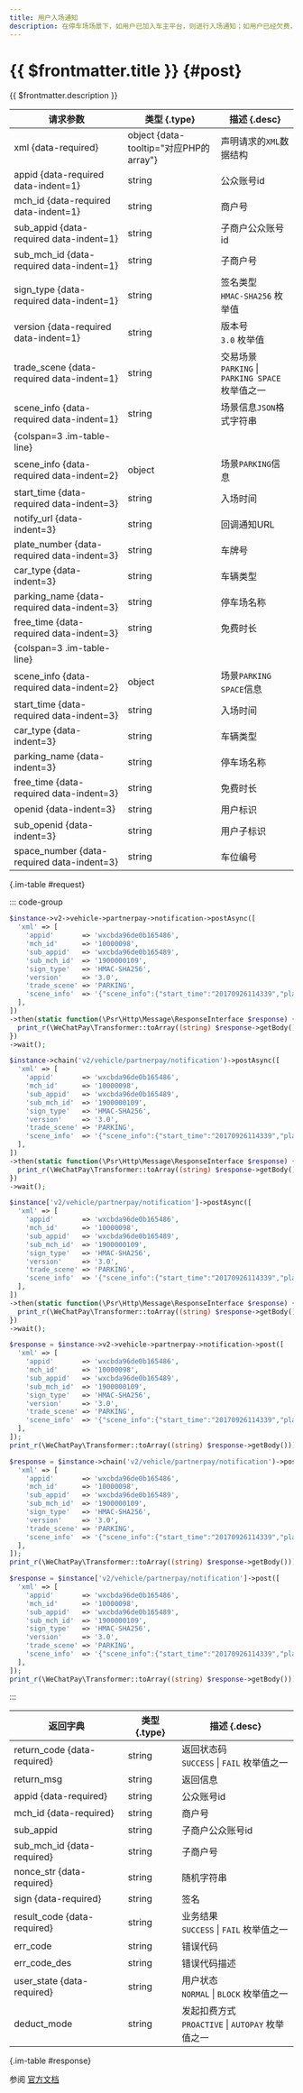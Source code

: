 ```yaml
---
title: 用户入场通知
description: 在停车场场景下，如用户已加入车主平台，则进行入场通知；如用户已经欠费，会发送用户欠费入场通知。本接口，会查询用户是否有欠费或黑名单用户情况，并将对应的用户状态进行返回。
---
```


# {{ $frontmatter.title }} {#post}

{{ $frontmatter.description }}

| 请求参数 | 类型 {.type} | 描述 {.desc}
| --- | --- | ---
| xml {data-required} | object {data-tooltip="对应PHP的array"} | 声明请求的`XML`数据结构
| appid {data-required data-indent=1} | string | 公众账号id
| mch_id {data-required data-indent=1} | string | 商户号
| sub_appid {data-required data-indent=1} | string | 子商户公众账号id
| sub_mch_id {data-required data-indent=1} | string | 子商户号
| sign_type {data-required data-indent=1} | string | 签名类型<br/>`HMAC-SHA256` 枚举值
| version {data-required data-indent=1} | string | 版本号<br/>`3.0` 枚举值
| trade_scene {data-required data-indent=1} | string | 交易场景<br/>`PARKING` \| `PARKING SPACE` 枚举值之一
| scene_info {data-required data-indent=1} | string | 场景信息`JSON`格式字符串
| {colspan=3 .im-table-line}
| scene_info {data-required data-indent=2} | object | 场景`PARKING`信息
| start_time {data-required data-indent=3} | string | 入场时间
| notify_url {data-indent=3} | string | 回调通知URL
| plate_number {data-required data-indent=3} | string | 车牌号
| car_type {data-indent=3} | string | 车辆类型
| parking_name {data-required data-indent=3} | string | 停车场名称
| free_time {data-required data-indent=3} | string | 免费时长
| {colspan=3 .im-table-line}
| scene_info {data-required data-indent=2} | object | 场景`PARKING SPACE`信息
| start_time {data-required data-indent=3} | string | 入场时间
| car_type {data-indent=3} | string | 车辆类型
| parking_name {data-indent=3} | string | 停车场名称
| free_time {data-required data-indent=3} | string | 免费时长
| openid {data-indent=3} | string | 用户标识
| sub_openid {data-indent=3} | string | 用户子标识
| space_number {data-required data-indent=3} | string | 车位编号

{.im-table #request}

::: code-group

```php [异步纯链式]
$instance->v2->vehicle->partnerpay->notification->postAsync([
  'xml' => [
    'appid'       => 'wxcbda96de0b165486',
    'mch_id'      => '10000098',
    'sub_appid'   => 'wxcbda96de0b165489',
    'sub_mch_id'  => '1900000109',
    'sign_type'   => 'HMAC-SHA256',
    'version'     => '3.0',
    'trade_scene' => 'PARKING',
    'scene_info'  => '{"scene_info":{"start_time":"20170926114339","plate_number":"CB1000sdfasd","free_time":"1200","car_type":"大型车","parking_name":"欢乐海岸停车场"}}',
  ],
])
->then(static function(\Psr\Http\Message\ResponseInterface $response) {
  print_r(\WeChatPay\Transformer::toArray((string) $response->getBody()));
})
->wait();
```

```php [异步声明式]
$instance->chain('v2/vehicle/partnerpay/notification')->postAsync([
  'xml' => [
    'appid'       => 'wxcbda96de0b165486',
    'mch_id'      => '10000098',
    'sub_appid'   => 'wxcbda96de0b165489',
    'sub_mch_id'  => '1900000109',
    'sign_type'   => 'HMAC-SHA256',
    'version'     => '3.0',
    'trade_scene' => 'PARKING',
    'scene_info'  => '{"scene_info":{"start_time":"20170926114339","plate_number":"CB1000sdfasd","free_time":"1200","car_type":"大型车","parking_name":"欢乐海岸停车场"}}',
  ],
])
->then(static function(\Psr\Http\Message\ResponseInterface $response) {
  print_r(\WeChatPay\Transformer::toArray((string) $response->getBody()));
})
->wait();
```

```php [异步属性式]
$instance['v2/vehicle/partnerpay/notification']->postAsync([
  'xml' => [
    'appid'       => 'wxcbda96de0b165486',
    'mch_id'      => '10000098',
    'sub_appid'   => 'wxcbda96de0b165489',
    'sub_mch_id'  => '1900000109',
    'sign_type'   => 'HMAC-SHA256',
    'version'     => '3.0',
    'trade_scene' => 'PARKING',
    'scene_info'  => '{"scene_info":{"start_time":"20170926114339","plate_number":"CB1000sdfasd","free_time":"1200","car_type":"大型车","parking_name":"欢乐海岸停车场"}}',
  ],
])
->then(static function(\Psr\Http\Message\ResponseInterface $response) {
  print_r(\WeChatPay\Transformer::toArray((string) $response->getBody()));
})
->wait();
```

```php [同步纯链式]
$response = $instance->v2->vehicle->partnerpay->notification->post([
  'xml' => [
    'appid'       => 'wxcbda96de0b165486',
    'mch_id'      => '10000098',
    'sub_appid'   => 'wxcbda96de0b165489',
    'sub_mch_id'  => '1900000109',
    'sign_type'   => 'HMAC-SHA256',
    'version'     => '3.0',
    'trade_scene' => 'PARKING',
    'scene_info'  => '{"scene_info":{"start_time":"20170926114339","plate_number":"CB1000sdfasd","free_time":"1200","car_type":"大型车","parking_name":"欢乐海岸停车场"}}',
  ],
]);
print_r(\WeChatPay\Transformer::toArray((string) $response->getBody()));
```

```php [同步声明式]
$response = $instance->chain('v2/vehicle/partnerpay/notification')->post([
  'xml' => [
    'appid'       => 'wxcbda96de0b165486',
    'mch_id'      => '10000098',
    'sub_appid'   => 'wxcbda96de0b165489',
    'sub_mch_id'  => '1900000109',
    'sign_type'   => 'HMAC-SHA256',
    'version'     => '3.0',
    'trade_scene' => 'PARKING',
    'scene_info'  => '{"scene_info":{"start_time":"20170926114339","plate_number":"CB1000sdfasd","free_time":"1200","car_type":"大型车","parking_name":"欢乐海岸停车场"}}',
  ],
]);
print_r(\WeChatPay\Transformer::toArray((string) $response->getBody()));
```

```php [同步属性式]
$response = $instance['v2/vehicle/partnerpay/notification']->post([
  'xml' => [
    'appid'       => 'wxcbda96de0b165486',
    'mch_id'      => '10000098',
    'sub_appid'   => 'wxcbda96de0b165489',
    'sub_mch_id'  => '1900000109',
    'sign_type'   => 'HMAC-SHA256',
    'version'     => '3.0',
    'trade_scene' => 'PARKING',
    'scene_info'  => '{"scene_info":{"start_time":"20170926114339","plate_number":"CB1000sdfasd","free_time":"1200","car_type":"大型车","parking_name":"欢乐海岸停车场"}}',
  ],
]);
print_r(\WeChatPay\Transformer::toArray((string) $response->getBody()));
```

:::

| 返回字典 | 类型 {.type} | 描述 {.desc}
| --- | --- | ---
| return_code {data-required} | string | 返回状态码<br/>`SUCCESS` \| `FAIL` 枚举值之一
| return_msg | string | 返回信息
| appid {data-required} | string | 公众账号id
| mch_id {data-required} | string | 商户号
| sub_appid | string | 子商户公众账号id
| sub_mch_id {data-required} | string | 子商户号
| nonce_str {data-required} | string | 随机字符串
| sign {data-required} | string | 签名
| result_code {data-required} | string | 业务结果<br/>`SUCCESS` \| `FAIL` 枚举值之一
| err_code | string | 错误代码
| err_code_des | string | 错误代码描述
| user_state {data-required} | string | 用户状态<br/>`NORMAL` \| `BLOCK` 枚举值之一
| deduct_mode | string | 发起扣费方式<br/>`PROACTIVE` \| `AUTOPAY` 枚举值之一

{.im-table #response}

参阅 [官方文档](https://pay.weixin.qq.com/wiki/doc/api/vehicle_v2_sl.php?chapter=20_992&index=1&p=202)
